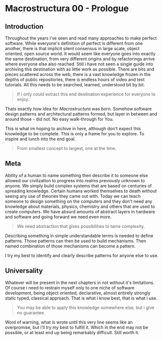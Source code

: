 # Macrostructura 00 - Prologue

## Introduction

Throughout the years i've seen and read many approaches to make perfect software. While everyone's definition of perfect is different from one another, there is that implicit silent consensus in large scale, object oriented, open source world. It would seem like everyone goes into exactly the same destination, from very different origins and by refactorings arrive where everyone else also reached. Still i have not seen a single guide into archiving this destination with as little work as possible. There are bits and pieces scattered across the web, there is a vast knowledge frozen in the depths of public repositories, there is endless hours of video and text tutorials. All this needs to be searched, learned, understood bit by bit.

> If i only could extract this end destination experience for everyone to enjoy.

Thats exactly how idea for _Macrostructura_ was born. Somehow software design patterns and architectural patterns formed, but layer in between and around those - did not. No easy walk-through for You.

This is what im hoping to archive in here, although don't expect this knowledge to be complete. This is only a frame for you to explore. To inspire and lunch into the end goal.

> From smallest concept to largest, one at the time.

## Meta

Ability of a human to name something then describe it to someone else allowed our civilization to progress into realms previously unknown to anyone. We simply build complex systems that are based on centuries of spreading knowledge. Certain humans worked themselves to death without seeing any use of theories they came out with. Today we can teach someone to design something on the computers and they don't need any knowledge about materials, physics, chemistry and others that are used to create computers. We have absurd amounts of abstract layers in hardware and software and going forward we need even more.

> We need abstraction that gives possibilities to tame complexity.

Describing something in simple understandable terms is needed to define patterns. Those patterns can then be used to build mechanisms. Then named combination of those mechanisms can become a pattern.

I try my best to identify and clearly describe patterns for anyone else to use.

## Universality

Whatever will be present in the next chapters in not without it's limitations. Of course i need to restrain myself only to one niche of software development, being object oriented, declarative, almost entirely strongly static typed, classical approach. That is what i know best, that is what i use.

> You may be able to apply this knowledge somewhere else, but i give no guarantee.

Word of warning, what is wrote until this very line seems like an overpromise, but i'll try my best to fulfill it. Which in the end may not be possible, or at least end up being remarkably difficult. Still worth it.